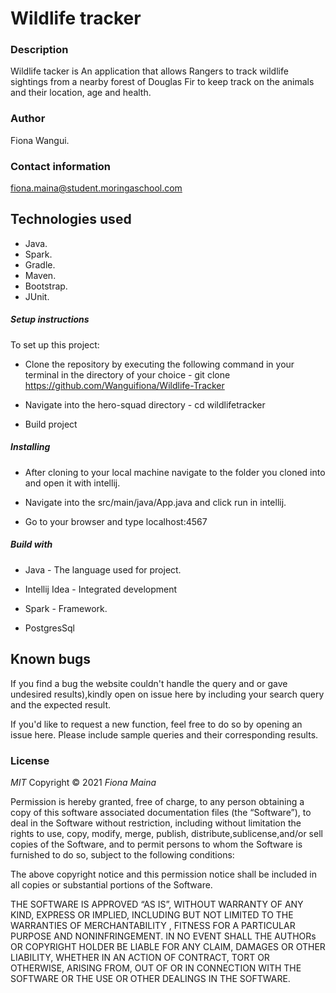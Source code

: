 # Wildlife tracker

### Description

Wildlife tacker is An application that allows Rangers to track wildlife sightings from  a nearby forest of Douglas Fir to keep track on the animals and their location, age and health.

### Author

Fiona Wangui.

### Contact information

fiona.maina@student.moringaschool.com


## Technologies used
* Java.
* Spark.
* Gradle.
* Maven.
* Bootstrap.
* JUnit.

##### Setup instructions

To set up this project:

* Clone the repository by executing the following command in your terminal in the directory of your choice -  git clone https://github.com/Wanguifiona/Wildlife-Tracker
* Navigate into the hero-squad directory - cd wildlifetracker

* Build project

##### Installing
* After cloning to your local machine navigate to the folder you cloned into and open it with intellij.

* Navigate into the src/main/java/App.java and click run in intellij.

* Go to your browser and type localhost:4567


##### Build with

* Java - The language used for project.

* Intellij Idea - Integrated development

* Spark - Framework.
 
* PostgresSql

## Known bugs

If you find a bug the website couldn't handle the query and or gave undesired results),kindly open on issue here by including your search query and the expected result.

If you'd like to request a new function, feel free to do so by opening an issue here. Please include sample queries and their corresponding results.

### License

*MIT*
Copyright © 2021 *Fiona Maina*

Permission is hereby granted, free of charge, to any person obtaining a copy of this software associated documentation files (the “Software”), to deal in the Software without restriction, including without limitation the rights to use, copy, modify, merge, publish, distribute,sublicense,and/or sell copies of the Software, and to permit persons to whom the Software is furnished to do so, subject to the following conditions:

The above copyright notice and this permission notice shall be included in all copies or substantial portions of the Software.

THE SOFTWARE IS APPROVED “AS IS”, WITHOUT WARRANTY OF ANY KIND, EXPRESS OR IMPLIED, INCLUDING BUT NOT LIMITED TO THE WARRANTIES OF MERCHANTABILITY , FITNESS FOR A PARTICULAR PURPOSE AND NONINFRINGEMENT. IN NO EVENT SHALL THE AUTHORs OR COPYRIGHT HOLDER BE LIABLE FOR ANY CLAIM, DAMAGES OR OTHER LIABILITY, WHETHER IN AN ACTION OF CONTRACT, TORT OR OTHERWISE, ARISING FROM, OUT OF OR IN CONNECTION WITH THE SOFTWARE OR THE USE OR OTHER DEALINGS IN THE SOFTWARE.
